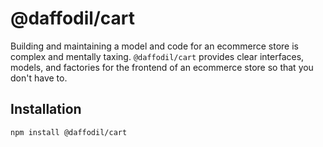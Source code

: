 # @daffodil/cart

Building and maintaining a model and code for an ecommerce store is complex and mentally taxing. `@daffodil/cart`
provides clear interfaces, models, and factories for the frontend of an ecommerce store so that you don't have to.


## Installation

```
npm install @daffodil/cart
```
